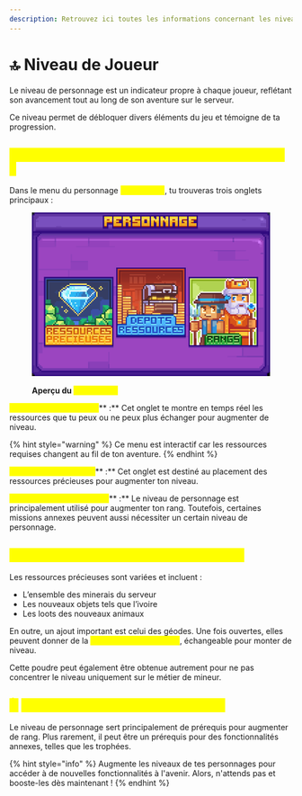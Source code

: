 ```yaml
---
description: Retrouvez ici toutes les informations concernant les niveaux de joueur
---
```


# 🔝 Niveau de Joueur

Le niveau de personnage est un indicateur propre à chaque joueur, reflétant son avancement tout au long de son aventure sur le serveur.&#x20;

Ce niveau permet de débloquer divers éléments du jeu et témoigne de ta progression.

## <mark style="color:yellow;">C</mark><mark style="color:yellow;">**omment débloquer les niveaux de personnage ?**</mark>

Dans le menu du personnage <mark style="color:yellow;">**`/personnage`**</mark>, tu trouveras trois onglets principaux :&#x20;

<figure><img src="../.gitbook/assets/image (1) (1) (1) (1) (1).png" alt=""><figcaption><p><strong>Aperçu du </strong><mark style="color:yellow;"><strong><code>/personnage</code></strong></mark></p></figcaption></figure>

<mark style="color:yellow;">**Ressources Précieuses**</mark>** :** Cet onglet te montre en temps réel les ressources que tu peux ou ne peux plus échanger pour augmenter de niveau.&#x20;

{% hint style="warning" %}
Ce menu est interactif car les ressources requises changent au fil de ton aventure.
{% endhint %}

<mark style="color:yellow;">**Dépôts de Ressources**</mark>** :** Cet onglet est destiné au placement des ressources précieuses pour augmenter ton niveau.

<mark style="color:yellow;">**Redirection vers les rangs**</mark>** :** Le niveau de personnage est principalement utilisé pour augmenter ton rang. Toutefois, certaines missions annexes peuvent aussi nécessiter un certain niveau de personnage.

## <mark style="color:yellow;">Q</mark><mark style="color:yellow;">**uelles sont les ressources précieuses ?**</mark>

Les ressources précieuses sont variées et incluent :

* L’ensemble des minerais du serveur
* Les nouveaux objets tels que l’ivoire
* Les loots des nouveaux animaux

En outre, un ajout important est celui des géodes. Une fois ouvertes, elles peuvent donner de la <mark style="color:yellow;">**Poudre de Perlimpinpin**</mark>, échangeable pour monter de niveau.&#x20;

Cette poudre peut également être obtenue autrement pour ne pas concentrer le niveau uniquement sur le métier de mineur.

## <mark style="color:yellow;">À</mark> <mark style="color:yellow;"></mark><mark style="color:yellow;">**quoi sert le niveau de personnage ?**</mark>

Le niveau de personnage sert principalement de prérequis pour augmenter de rang. Plus rarement, il peut être un prérequis pour des fonctionnalités annexes, telles que les trophées.

{% hint style="info" %}
Augmente les niveaux de tes personnages pour accéder à de nouvelles fonctionnalités à l'avenir. Alors, n'attends pas et booste-les dès maintenant !
{% endhint %}
